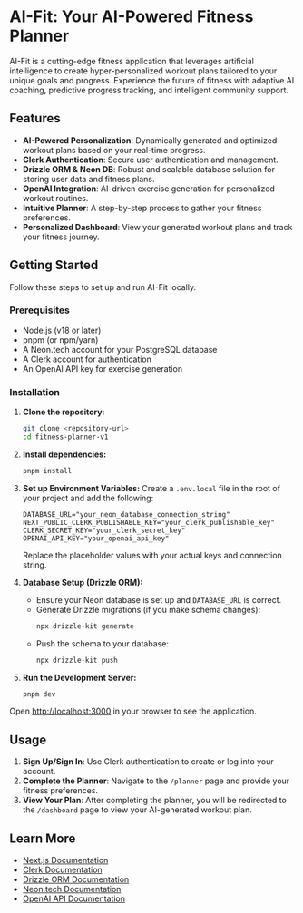 # AI-Fit: Your AI-Powered Fitness Planner

AI-Fit is a cutting-edge fitness application that leverages artificial intelligence to create hyper-personalized workout plans tailored to your unique goals and progress. Experience the future of fitness with adaptive AI coaching, predictive progress tracking, and intelligent community support.

## Features

- **AI-Powered Personalization**: Dynamically generated and optimized workout plans based on your real-time progress.
- **Clerk Authentication**: Secure user authentication and management.
- **Drizzle ORM & Neon DB**: Robust and scalable database solution for storing user data and fitness plans.
- **OpenAI Integration**: AI-driven exercise generation for personalized workout routines.
- **Intuitive Planner**: A step-by-step process to gather your fitness preferences.
- **Personalized Dashboard**: View your generated workout plans and track your fitness journey.

## Getting Started

Follow these steps to set up and run AI-Fit locally.

### Prerequisites

- Node.js (v18 or later)
- pnpm (or npm/yarn)
- A Neon.tech account for your PostgreSQL database
- A Clerk account for authentication
- An OpenAI API key for exercise generation

### Installation

1.  **Clone the repository:**
    ```bash
    git clone <repository-url>
    cd fitness-planner-v1
    ```

2.  **Install dependencies:**
    ```bash
    pnpm install
    ```

3.  **Set up Environment Variables:**
    Create a `.env.local` file in the root of your project and add the following:

    ```env
    DATABASE_URL="your_neon_database_connection_string"
    NEXT_PUBLIC_CLERK_PUBLISHABLE_KEY="your_clerk_publishable_key"
    CLERK_SECRET_KEY="your_clerk_secret_key"
    OPENAI_API_KEY="your_openai_api_key"
    ```
    Replace the placeholder values with your actual keys and connection string.

4.  **Database Setup (Drizzle ORM):**
    - Ensure your Neon database is set up and `DATABASE_URL` is correct.
    - Generate Drizzle migrations (if you make schema changes):
      ```bash
      npx drizzle-kit generate
      ```
    - Push the schema to your database:
      ```bash
      npx drizzle-kit push
      ```

5.  **Run the Development Server:**
    ```bash
    pnpm dev
    ```

Open [http://localhost:3000](http://localhost:3000) in your browser to see the application.

## Usage

1.  **Sign Up/Sign In**: Use Clerk authentication to create or log into your account.
2.  **Complete the Planner**: Navigate to the `/planner` page and provide your fitness preferences.
3.  **View Your Plan**: After completing the planner, you will be redirected to the `/dashboard` page to view your AI-generated workout plan.

## Learn More

- [Next.js Documentation](https://nextjs.org/docs)
- [Clerk Documentation](https://clerk.com/docs/references/nextjs)
- [Drizzle ORM Documentation](https://orm.drizzle.team/docs/overview)
- [Neon.tech Documentation](https://neon.tech/docs/introduction/about)
- [OpenAI API Documentation](https://platform.openai.com/docs/overview)